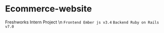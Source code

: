# Ecommerce-website
Freshworks Intern Project \n
```Frontend Ember js v3.4```
```Backend Ruby on Rails v7.0```

